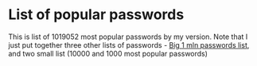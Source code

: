 # List of popular passwords

This is list of 1019052 most popular passwords by my version.
Note that I just put together three other lists of passwords - [Big 1 mln passwords list](https://github.com/danielmiessler/SecLists/blob/master/Passwords/Common-Credentials/10-million-password-list-top-1000000.txt), and two small list (10000 and 1000 most popular passwords)
